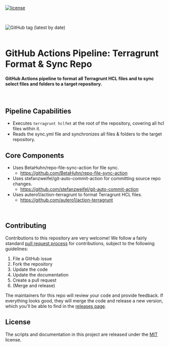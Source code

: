 [![license](https://img.shields.io/github/license/autero1/action-terragrunt)](https://github.com/autero1/action-terragrunt/blob/master/LICENSE)
<!-- ![Sync Pipeline](https://github.com/adamwshero/terragrunt-repo-sync/workflows/Sync%20Pipeline/badge.svg?branch=main&event=push) -->
<br>

![GitHub tag (latest by date)](https://img.shields.io/github/v/tag/adamwshero/terraform-aws-api-gateway?color=lightgreen&label=latest%20tag%3A&style=for-the-badge)
<br>
<br>
# GitHub Actions Pipeline: Terragrunt Format & Sync Repo

#### GitHub Actions pipeline to format all Terragrunt HCL files and to sync select files and folders to a target repository.
<br>

## Pipeline Capabilities
* Executes `terragrunt hclfmt` at the root of the repository, covering all hcl files within it.
* Reads the sync.yml file and synchronizes all files & folders to the target repository.

## Core Components
* Uses BetaHuhn/repo-file-sync-action for file sync.
    * https://github.com/BetaHuhn/repo-file-sync-action
* Uses stefanzweifel/git-auto-commit-action for committing source repo changes.
    * https://github.com/stefanzweifel/git-auto-commit-action
* Uses autero1/action-terragrunt to format Terragrunt HCL files.
    * https://github.com/autero1/action-terragrunt
<br>

## Contributing

Contributions to this repository are very welcome! We follow a fairly standard [pull request process](
https://help.github.com/articles/about-pull-requests/) for contributions, subject to the following guidelines:

1. File a GitHub issue
1. Fork the repository
1. Update the code
1. Update the documentation
1. Create a pull request
1. (Merge and release)

The maintainers for this repo will review your code and provide feedback. If everything looks good, they will merge the code and release a new version, which you'll be able to 
find in the [releases page](../../releases).

## License

The scripts and documentation in this project are released under the [MIT](./LICENSE) license.
